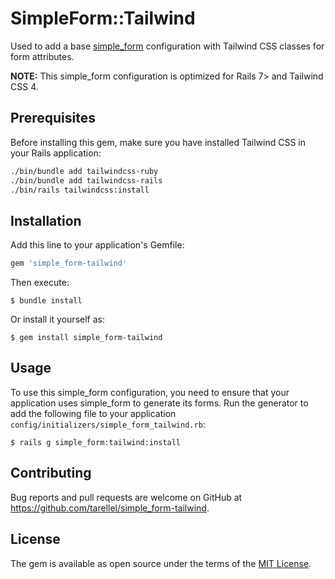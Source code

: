 # SimpleForm::Tailwind

Used to add a base [simple_form](https://github.com/heartcombo/simple_form) configuration with Tailwind CSS classes for form attributes.

**NOTE:** This simple_form configuration is optimized for Rails 7> and Tailwind CSS 4.

## Prerequisites

Before installing this gem, make sure you have installed Tailwind CSS in your Rails application:

```bash
./bin/bundle add tailwindcss-ruby
./bin/bundle add tailwindcss-rails
./bin/rails tailwindcss:install
```

## Installation

Add this line to your application's Gemfile:

```ruby
gem 'simple_form-tailwind'
```

Then execute:

    $ bundle install

Or install it yourself as:

    $ gem install simple_form-tailwind

## Usage

To use this simple_form configuration, you need to ensure that your application uses simple_form to generate its forms.
Run the generator to add the following file to your application `config/initializers/simple_form_tailwind.rb`:

    $ rails g simple_form:tailwind:install

## Contributing

Bug reports and pull requests are welcome on GitHub at https://github.com/tarellel/simple_form-tailwind.

## License

The gem is available as open source under the terms of the [MIT License](https://opensource.org/licenses/MIT).
